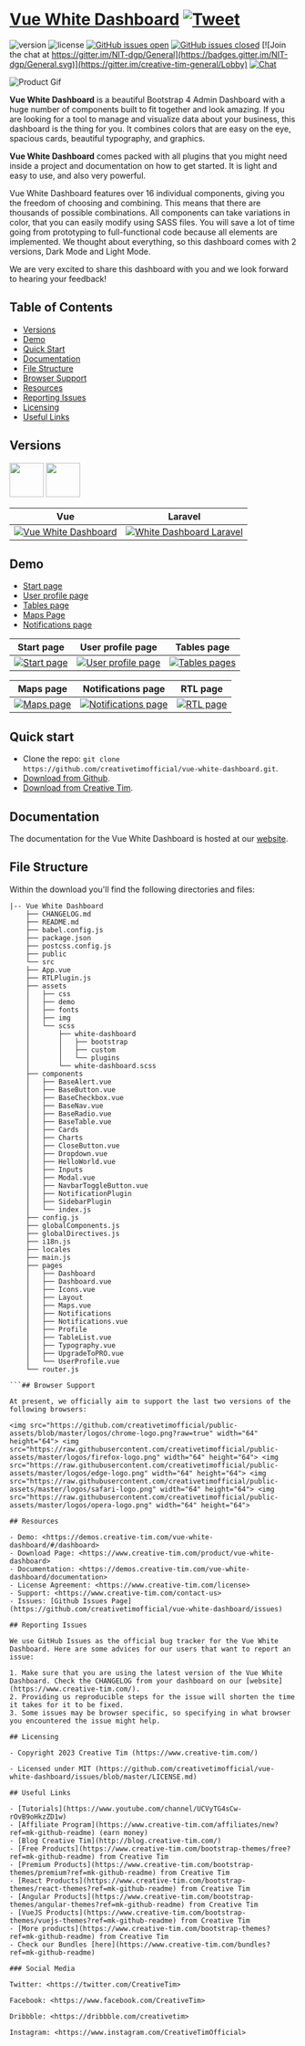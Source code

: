 # [Vue White Dashboard](https://demos.creative-tim.com/vue-white-dashboard) [![Tweet](https://img.shields.io/twitter/url/http/shields.io.svg?style=social&logo=twitter)](https://twitter.com/share?url=https%3A%2F%2Fdemos.creative-tim.com%2Fvue-white-dashboard&text=Vue%20White%20Dashboard%20by%20Creative%20Tim&via=CreativeTim&hashtags=vuejs%20%23white%20%23dashboard)

![version](https://img.shields.io/badge/version-1.1.0-blue.svg) ![license](https://img.shields.io/badge/license-MIT-blue.svg) [![GitHub issues open](https://img.shields.io/github/issues/creativetimofficial/white-dashboard/issues.svg?maxAge=2592000)](https://github.com/creativetimofficial/vue-white-dashboard/issues/issues?q=is%3Aopen+is%3Aissue) [![GitHub issues closed](https://img.shields.io/github/issues-closed-raw/creativetimofficial/vue-white-dashboard/issues.svg?maxAge=2592000)](https://github.com/creativetimofficial/vue-white-dashboard/issues/issues?q=is%3Aissue+is%3Aclosed) [![Join the chat at https://gitter.im/NIT-dgp/General](https://badges.gitter.im/NIT-dgp/General.svg)](https://gitter.im/creative-tim-general/Lobby) [![Chat](https://img.shields.io/badge/chat-on%20discord-7289da.svg)](https://discord.gg/E4aHAQy)

![Product Gif](https://github.com/creativetimofficial/vue-white-dashboard/blob/live-demo/src/assets/demo/product-gif.gif?raw=true)

**Vue White Dashboard** is a beautiful Bootstrap 4 Admin Dashboard with a huge number of components built to fit together and look amazing. If you are looking for a tool to manage and visualize data about your business, this dashboard is the thing for you. It combines colors that are easy on the eye, spacious cards, beautiful typography, and graphics.

**Vue White Dashboard** comes packed with all plugins that you might need inside a project and documentation on how to get started. It is light and easy to use, and also very powerful.

Vue White Dashboard features over 16 individual components, giving you the freedom of choosing and combining. This means that there are thousands of possible combinations. All components can take variations in color, that you can easily modify using SASS files. You will save a lot of time going from prototyping to full-functional code because all elements are implemented.
We thought about everything, so this dashboard comes with 2 versions, Dark Mode and Light Mode.

We are very excited to share this dashboard with you and we look forward to hearing your feedback!

## Table of Contents

- [Versions](#versions)
- [Demo](#demo)
- [Quick Start](#quick-start)
- [Documentation](#documentation)
- [File Structure](#file-structure)
- [Browser Support](#browser-support)
- [Resources](#resources)
- [Reporting Issues](#reporting-issues)
- [Licensing](#licensing)
- [Useful Links](#useful-links)

## Versions

[<img src="https://github.com/creativetimofficial/public-assets/blob/master/logos/vue-logo.jpg?raw=true" width="60" height="60" />](https://www.creative-tim.com/product/vue-white-dashboard)
[<img src="https://github.com/creativetimofficial/public-assets/blob/master/logos/laravel_logo.png?raw=true" width="60" height="60" />](https://www.creative-tim.com/product/white-dashboard-laravel)

| Vue                                                                                                                                                                                                        | Laravel                                                                                                                                                                                                                   |
| ---------------------------------------------------------------------------------------------------------------------------------------------------------------------------------------------------------- | ------------------------------------------------------------------------------------------------------------------------------------------------------------------------------------------------------------------------- |
| [![Vue White Dashboard ](https://github.com/creativetimofficial/public-assets/blob/master/vue-white-dashboard/vue-white-dashboard.jpg?raw=true)](https://www.creative-tim.com/product/vue-white-dashboard) | [![White Dashboard Laravel](https://github.com/creativetimofficial/public-assets/blob/master/white-dashboard-laravel/white-dashboard-laravel.jpg?raw=true)](https://www.creative-tim.com/product/white-dashboard-laravel) |

## Demo

- [Start page](https://demos.creative-tim.com/vue-white-dashboard)
- [User profile page](https://demos.creative-tim.com/vue-white-dashboard/#/user)
- [Tables page ](https://demos.creative-tim.com/vue-white-dashboard/#/table)
- [Maps Page](https://demos.creative-tim.com/vue-white-dashboard/#/maps)
- [Notifications page](https://demos.creative-tim.com//vue-white-dashboard/#/notifications)

| Start page                                                                                                                                                                        | User profile page                                                                                                                                                                                 | Tables page                                                                                                                                                                                  |
| --------------------------------------------------------------------------------------------------------------------------------------------------------------------------------- | ------------------------------------------------------------------------------------------------------------------------------------------------------------------------------------------------- | -------------------------------------------------------------------------------------------------------------------------------------------------------------------------------------------- |
| [![Start page](https://github.com/creativetimofficial/public-assets/blob/master/vue-white-dashboard/start-page.png?raw=true)](https://demos.creative-tim.com/vue-white-dashboard) | [![User profile page](https://github.com/creativetimofficial/public-assets/blob/master/vue-white-dashboard/profile-page.png?raw=true)](https://demos.creative-tim.com/vue-white-dashboard/#/user) | [![Tables pages](https://github.com/creativetimofficial/public-assets/blob/master/vue-white-dashboard/tables-page.png?raw=true)](https://demos.creative-tim.com/vue-white-dashboard/#/table) |

| Maps page                                                                                                                                                                              | Notifications page                                                                                                                                                                                                | RTL page                                                                                                                                                                                                 |
| -------------------------------------------------------------------------------------------------------------------------------------------------------------------------------------- | ----------------------------------------------------------------------------------------------------------------------------------------------------------------------------------------------------------------- | -------------------------------------------------------------------------------------------------------------------------------------------------------------------------------------------------------- |
| [![Maps page](https://github.com/creativetimofficial/public-assets/blob/master/vue-white-dashboard/maps-page.png?raw=true)](https://demos.creative-tim.com/vue-white-dashboard/#/maps) | [![Notifications page](https://github.com/creativetimofficial/public-assets/blob/master/vue-white-dashboard/notifications-page.png?raw=true)](https://demos.creative-tim.com/vue-white-dashboard/#/notifications) | [![RTL page](https://github.com/creativetimofficial/public-assets/blob/master/vue-white-dashboard/rtl-page.png?raw=true)](https://demos.creative-tim.com/vue-white-dashboard/#/dashboard?enableRTL=true) |

## Quick start

- Clone the repo: `git clone https://github.com/creativetimofficial/vue-white-dashboard.git`.
- [Download from Github](https://github.com/creativetimofficial/vue-white-dashboard/archive/master.zip).
- [Download from Creative Tim](https://www.creative-tim.com/product/vue-white-dashboard).

## Documentation

The documentation for the Vue White Dashboard is hosted at our [website](https://demos.creative-tim.com/vue-white-dashboard/documentation).

## File Structure

Within the download you'll find the following directories and files:

```
|-- Vue White Dashboard
    ├── CHANGELOG.md
    ├── README.md
    ├── babel.config.js
    ├── package.json
    ├── postcss.config.js
    ├── public
    └── src
    ├── App.vue
    ├── RTLPlugin.js
    ├── assets
    │   ├── css
    │   ├── demo
    │   ├── fonts
    │   ├── img
    │   └── scss
    │       ├── white-dashboard
    │       │   ├── bootstrap
    │       │   ├── custom
    │       │   └── plugins
    │       └── white-dashboard.scss
    ├── components
    │   ├── BaseAlert.vue
    │   ├── BaseButton.vue
    │   ├── BaseCheckbox.vue
    │   ├── BaseNav.vue
    │   ├── BaseRadio.vue
    │   ├── BaseTable.vue
    │   ├── Cards
    │   ├── Charts
    │   ├── CloseButton.vue
    │   ├── Dropdown.vue
    │   ├── HelloWorld.vue
    │   ├── Inputs
    │   ├── Modal.vue
    │   ├── NavbarToggleButton.vue
    │   ├── NotificationPlugin
    │   ├── SidebarPlugin
    │   └── index.js
    ├── config.js
    ├── globalComponents.js
    ├── globalDirectives.js
    ├── i18n.js
    ├── locales
    ├── main.js
    ├── pages
    │   ├── Dashboard
    │   ├── Dashboard.vue
    │   ├── Icons.vue
    │   ├── Layout
    │   ├── Maps.vue
    │   ├── Notifications
    │   ├── Notifications.vue
    │   ├── Profile
    │   ├── TableList.vue
    │   ├── Typography.vue
    │   ├── UpgradeToPRO.vue
    │   └── UserProfile.vue
    └── router.js

```## Browser Support

At present, we officially aim to support the last two versions of the following browsers:

<img src="https://github.com/creativetimofficial/public-assets/blob/master/logos/chrome-logo.png?raw=true" width="64" height="64"> <img src="https://raw.githubusercontent.com/creativetimofficial/public-assets/master/logos/firefox-logo.png" width="64" height="64"> <img src="https://raw.githubusercontent.com/creativetimofficial/public-assets/master/logos/edge-logo.png" width="64" height="64"> <img src="https://raw.githubusercontent.com/creativetimofficial/public-assets/master/logos/safari-logo.png" width="64" height="64"> <img src="https://raw.githubusercontent.com/creativetimofficial/public-assets/master/logos/opera-logo.png" width="64" height="64">

## Resources

- Demo: <https://demos.creative-tim.com/vue-white-dashboard/#/dashboard>
- Download Page: <https://www.creative-tim.com/product/vue-white-dashboard>
- Documentation: <https://demos.creative-tim.com/vue-white-dashboard/documentation>
- License Agreement: <https://www.creative-tim.com/license>
- Support: <https://www.creative-tim.com/contact-us>
- Issues: [Github Issues Page](https://github.com/creativetimofficial/vue-white-dashboard/issues)

## Reporting Issues

We use GitHub Issues as the official bug tracker for the Vue White Dashboard. Here are some advices for our users that want to report an issue:

1. Make sure that you are using the latest version of the Vue White Dashboard. Check the CHANGELOG from your dashboard on our [website](https://www.creative-tim.com/).
2. Providing us reproducible steps for the issue will shorten the time it takes for it to be fixed.
3. Some issues may be browser specific, so specifying in what browser you encountered the issue might help.

## Licensing

- Copyright 2023 Creative Tim (https://www.creative-tim.com/)

- Licensed under MIT (https://github.com/creativetimofficial/vue-white-dashboard/issues/blob/master/LICENSE.md)

## Useful Links

- [Tutorials](https://www.youtube.com/channel/UCVyTG4sCw-rOvB9oHkzZD1w)
- [Affiliate Program](https://www.creative-tim.com/affiliates/new?ref=mk-github-readme) (earn money)
- [Blog Creative Tim](http://blog.creative-tim.com/)
- [Free Products](https://www.creative-tim.com/bootstrap-themes/free?ref=mk-github-readme) from Creative Tim
- [Premium Products](https://www.creative-tim.com/bootstrap-themes/premium?ref=mk-github-readme) from Creative Tim
- [React Products](https://www.creative-tim.com/bootstrap-themes/react-themes?ref=mk-github-readme) from Creative Tim
- [Angular Products](https://www.creative-tim.com/bootstrap-themes/angular-themes?ref=mk-github-readme) from Creative Tim
- [VueJS Products](https://www.creative-tim.com/bootstrap-themes/vuejs-themes?ref=mk-github-readme) from Creative Tim
- [More products](https://www.creative-tim.com/bootstrap-themes?ref=mk-github-readme) from Creative Tim
- Check our Bundles [here](https://www.creative-tim.com/bundles?ref=mk-github-readme)

### Social Media

Twitter: <https://twitter.com/CreativeTim>

Facebook: <https://www.facebook.com/CreativeTim>

Dribbble: <https://dribbble.com/creativetim>

Instagram: <https://www.instagram.com/CreativeTimOfficial>
